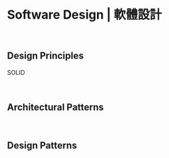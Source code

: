 # Software Design | 軟體設計

<br>

## Design Principles

SOLID

<br>

## Architectural Patterns

<br>

## Design Patterns

<br>
